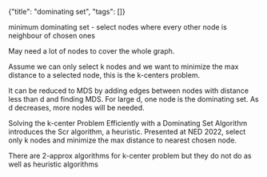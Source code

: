 {"title": "dominating set", "tags": []}

minimum dominating set - select nodes where every other node is neighbour of chosen ones

May need a lot of nodes to cover the whole graph.

Assume we can only select k nodes and we want to minimize the max distance to a selected node, this is the k-centers problem.

It can be reduced to MDS by adding edges between nodes with distance less than
d and finding MDS. For large d, one node is the dominating set. As d decreases,
more nodes will be needed.

Solving the k-center Problem Efficiently with a Dominating Set Algorithm introduces the Scr algorithm, a heuristic.
Presented at NED 2022, select only k nodes and minimize the max distance to nearest chosen node.

There are 2-approx algorithms for k-center problem but they do not do as well as heuristic algorithms


